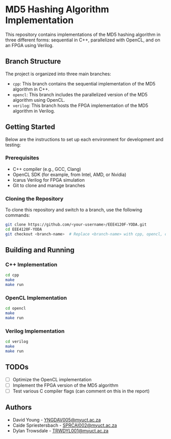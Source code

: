 # MD5 Hashing Algorithm Implementation

This repository contains implementations of the MD5 hashing algorithm in three different forms: sequential in C++, parallelized with OpenCL, and on an FPGA using Verilog.

## Branch Structure

The project is organized into three main branches:
- `cpp`: This branch contains the sequential implementation of the MD5 algorithm in C++.
- `opencl`: This branch includes the parallelized version of the MD5 algorithm using OpenCL.
- `verilog`: This branch hosts the FPGA implementation of the MD5 algorithm in Verilog.

## Getting Started

Below are the instructions to set up each environment for development and testing:

### Prerequisites

- C++ compiler (e.g., GCC, Clang)
- OpenCL SDK (for example, from Intel, AMD, or Nvidia)
- Icarus Verilog for FPGA simulation
- Git to clone and manage branches

### Cloning the Repository

To clone this repository and switch to a branch, use the following commands:

```bash
git clone https://github.com/<your-username>/EEE4120F-YODA.git
cd EEE4120F-YODA
git checkout <branch-name>  # Replace <branch-name> with cpp, opencl, or verilog
```

## Building and Running

### C++ Implementation
```bash
cd cpp
make
make run
```

### OpenCL Implementation
```bash
cd opencl
make
make run
```

### Verilog Implementation
```bash
cd verilog
make
make run
```

## TODOs
- [ ] Optimize the OpenCL implementation
- [ ] Implement the FPGA version of the MD5 algorithm
- [ ] Test various C compiler flags (can comment on this in the report)

## Authors
- David Young - [YNGDAV005@myuct.ac.za](mailto:YNGDAV005@myuct.ac.za)
- Caide Spriestersbach - [SPRCAI002@myuct.ac.za](mailto:SPRCAI002@myuct.ac.za)
- Dylan Trowsdale - [TRWDYL001@myuct.ac.za](mailto:TRWDYL001@myuct.ac.za)
